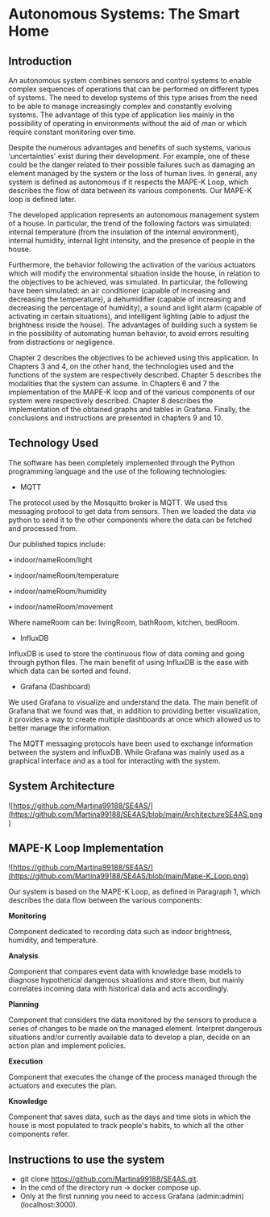 # Autonomous Systems: The Smart Home

## Introduction

An autonomous system combines sensors and control systems to enable complex sequences of operations that can be performed on different types of systems. The need to develop systems of this type arises from the need to be able to manage increasingly complex and constantly evolving systems. The advantage of this type of application lies mainly in the possibility of operating in environments without the aid of man or which require constant monitoring over time.

Despite the numerous advantages and benefits of such systems, various 'uncertainties' exist during their development. For example, one of these could be the danger related to their possible failures such as damaging an element managed by the system or the loss of human lives. 
In general, any system is defined as autonomous if it respects the MAPE-K Loop, which describes the flow of data between its various components. Our MAPE-K loop is defined later.

The developed application represents an autonomous management system of a house.
In particular, the trend of the following factors was simulated: internal temperature (from the insulation of the internal environment), internal humidity, internal light intensity, and the presence of people in the house.

Furthermore, the behavior following the activation of the various actuators which will modify the environmental situation inside the house, in relation to the objectives to be achieved, was simulated. In particular, the following have been simulated: an air conditioner (capable of increasing and decreasing the temperature), a dehumidifier (capable of increasing and decreasing the percentage of humidity), a sound and light alarm (capable of activating in certain situations), and intelligent lighting (able to adjust the brightness inside the house).
The advantages of building such a system lie in the possibility of automating human behavior, to avoid errors resulting from distractions or negligence.

Chapter 2 describes the objectives to be achieved using this application. In Chapters 3 and 4, on the other hand, the technologies used and the functions of the system are respectively described. Chapter 5 describes the modalities that the system can assume. In Chapters 6 and 7 the implementation of the MAPE-K loop and of the various components of our system were respectively described. Chapter 8 describes the implementation of the obtained graphs and tables in Grafana. Finally, the conclusions and instructions are presented in chapters 9 and 10.


## Technology Used
The software has been completely implemented through the Python programming language and the use of the following technologies:

+ MQTT

The protocol used by the Mosquitto broker is MQTT. We used this messaging protocol to get data from sensors. Then we loaded the data via python to send it to the other components where the data can be fetched and processed from.
 
Our published topics include: 

•	indoor/nameRoom/light

•	indoor/nameRoom/temperature

•	indoor/nameRoom/humidity

•	indoor/nameRoom/movement

Where nameRoom can be: livingRoom, bathRoom, kitchen, bedRoom.
 
+ InfluxDB 

InfluxDB is used to store the continuous flow of data coming and going through python files. The main benefit of using InfluxDB is the ease with which data can be sorted and found. 
 
+ Grafana (Dashboard) 

We used Grafana to visualize and understand the data. The main benefit of Grafana that we found was that, in addition to providing better visualization, it provides a way to create multiple dashboards at once which allowed us to better manage the information.
 
The MQTT messaging protocols have been used to exchange information between the system and InfluxDB. While Grafana was mainly used as a graphical interface and as a tool for interacting with the system.

## System Architecture
![https://github.com/Martina99188/SE4AS/](https://github.com/Martina99188/SE4AS/blob/main/ArchitectureSE4AS.png)

## MAPE-K Loop Implementation

![https://github.com/Martina99188/SE4AS/](https://github.com/Martina99188/SE4AS/blob/main/Mape-K_Loop.png)

Our system is based on the MAPE-K Loop, as defined in Paragraph 1, which describes the data flow between the various components:

**Monitoring** 

Component dedicated to recording data such as indoor brightness, humidity, and temperature.

**Analysis** 

Component that compares event data with knowledge base models to diagnose hypothetical dangerous situations and store them, but mainly correlates incoming data with historical data and acts accordingly.

**Planning**

Component that considers the data monitored by the sensors to produce a series of changes to be made on the managed element. Interpret dangerous situations and/or currently available data to develop a plan, decide on an action plan and implement policies.

**Execution**

Component that executes the change of the process managed through the actuators and executes the plan.

**Knowledge**

Component that saves data, such as the days and time slots in which the house is most populated to track people's habits, to which all the other components refer.


## Instructions to use the system
+ git clone https://github.com/Martina99188/SE4AS.git. 
+ In the cmd of the directory run -> docker compose up. 
+ Only at the first running you need to access Grafana (admin:admin) (localhost:3000).

